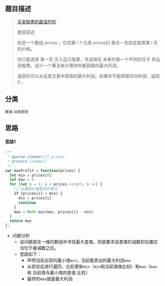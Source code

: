 ## 题目描述

> [买卖股票的最佳时机](https://leetcode-cn.com/problems/best-time-to-buy-and-sell-stock/)
>
>题目简述
>
> 给定一个数组 prices ，它的第 i 个元素 prices[i] 表示一支给定股票第 i 天的价格。
>
>你只能选择 某一天 买入这只股票，并选择在 未来的某一个不同的日子 卖出该股票。设计一个算法来计算你所能获取的最大利润。
>
>返回你可以从这笔交易中获取的最大利润。如果你不能获取任何利润，返回 0 。

## 分类
`数组` `动态规划`

## 思路
#### 思路1
```javascript
/**
 * @param {number[]} prices
 * @return {number}
 */
var maxProfit = function(prices) {
  let min = prices[0]
  let max = 0
  for (let i = 1; i < prices.length; i ++) {
    // 比最低价格更低的情况
    if (prices[i] < min) {
      min = prices[i]
      continue
    }
    max = Math.max(max, prices[i] - min)
  }
  return max
};
```
- 问题分析
  - 该问题是在一维的数组中寻找最大差值，但是要求该差值的减数的位置应当位于被减数之后。
  - 思路如下：
    - 声明当前出现的最小值`min`，当前能卖出的最大利润`max`
    - 从前往后进行遍历，比较更新`min`（`min`和当前值做比较）和`max`（`max` 和 当前值与最小值的差值 比较）
    - 最终的`max`就是最大利润